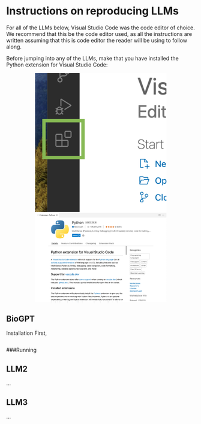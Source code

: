 # Instructions on reproducing LLMs

For all of the LLMs below, Visual Studio Code was the code editor of choice. We recommend that this be the code editor used, as all the instructions are written assuming that this is code editor the reader will be using to follow along.

Before jumping into any of the LLMs, make that you have installed the Python extension for Visual Studio Code:
<p align="center">
  <img src="images/Extensions-button.png" width=350 title="hover text">
  <img src="images/Python-Extension.png" width=350 alt="accessibility text">
</p>



## BioGPT
<bold>Installation</bold>
First, 

``` bash

```

###Running

## LLM2
...

## LLM3
...
